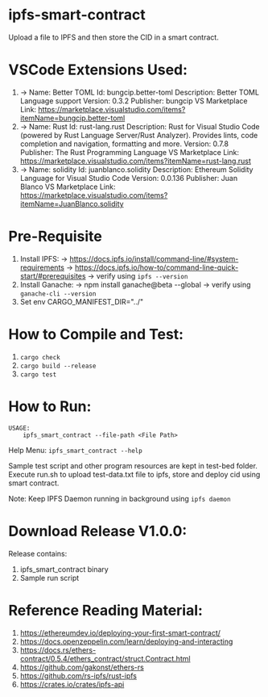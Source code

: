 # ipfs-smart-contract
Upload a file to IPFS and then store the CID in a smart contract.

# VSCode Extensions Used:
1. -> Name: Better TOML
    Id: bungcip.better-toml
    Description: Better TOML Language support
    Version: 0.3.2
    Publisher: bungcip
    VS Marketplace Link: https://marketplace.visualstudio.com/items?itemName=bungcip.better-toml
2. -> Name: Rust
    Id: rust-lang.rust
    Description: Rust for Visual Studio Code (powered by Rust Language Server/Rust Analyzer). Provides lints, code completion and navigation, formatting and more.
    Version: 0.7.8
    Publisher: The Rust Programming Language 
    VS Marketplace Link: https://marketplace.visualstudio.com/items?itemName=rust-lang.rust
3. -> Name: solidity
    Id: juanblanco.solidity
    Description: Ethereum Solidity Language for Visual Studio Code
    Version: 0.0.136
    Publisher: Juan Blanco
    VS Marketplace Link: https://marketplace.visualstudio.com/items?itemName=JuanBlanco.solidity

# Pre-Requisite
1. Install IPFS:
    -> https://docs.ipfs.io/install/command-line/#system-requirements
    -> https://docs.ipfs.io/how-to/command-line-quick-start/#prerequisites
    -> verify using `ipfs --version`
2. Install Ganache:
    -> npm install ganache@beta --global
    -> verify using `ganache-cli --version`
3. Set env CARGO_MANIFEST_DIR="../"

# How to Compile and Test:
1. `cargo check`
2. `cargo build --release`
3. `cargo test`

# How to Run:
```
USAGE:
    ipfs_smart_contract --file-path <File Path>
```

Help Menu: `ipfs_smart_contract --help`

Sample test script and other program resources are kept in test-bed folder.
Execute run.sh to upload test-data.txt file to ipfs, store and deploy cid using smart contract.

Note: Keep IPFS Daemon running in background using `ipfs daemon`

# Download Release V1.0.0: 
Release contains:
1. ipfs_smart_contract binary
2. Sample run script

# Reference Reading Material:
1. https://ethereumdev.io/deploying-your-first-smart-contract/
2. https://docs.openzeppelin.com/learn/deploying-and-interacting
3. https://docs.rs/ethers-contract/0.5.4/ethers_contract/struct.Contract.html
4. https://github.com/gakonst/ethers-rs
5. https://github.com/rs-ipfs/rust-ipfs
6. https://crates.io/crates/ipfs-api